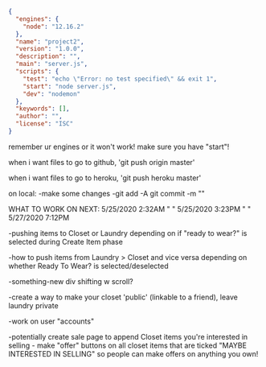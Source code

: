 ```json
{
  "engines": {
    "node": "12.16.2"
  },
  "name": "project2",
  "version": "1.0.0",
  "description": "",
  "main": "server.js",
  "scripts": {
    "test": "echo \"Error: no test specified\" && exit 1",
    "start": "node server.js",
    "dev": "nodemon"
  },
  "keywords": [],
  "author": "",
  "license": "ISC"
}
```

remember ur engines or it won't work! make sure you have "start"!


when i want files to go to github, 'git push origin master'

when i want files to go to heroku, 'git push heroku master'


on local:
    -make some changes
    -git add -A
    git commit -m ""




WHAT TO WORK ON NEXT: 5/25/2020 2:32AM
"                   " 5/25/2020 3:23PM
"                   " 5/27/2020 7:12PM

-pushing items to Closet or Laundry depending on if "ready to wear?" is selected during Create Item phase

-how to push items from Laundry > Closet and vice versa depending on whether Ready To Wear? is selected/deselected

-something-new div shifting w scroll?

-create a way to make your closet 'public' (linkable to a friend), leave laundry private

-work on user "accounts"

-potentially create sale page to append Closet items you're interested in selling - make "offer" buttons on all closet items that are ticked "MAYBE INTERESTED IN SELLING" so people can make offers on anything you own!

